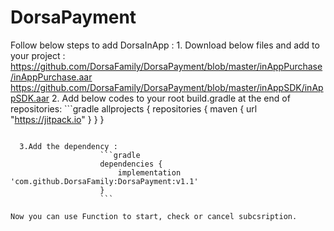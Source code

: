 # DorsaPayment

Follow below steps to add DorsaInApp :
    1. Download below files and add to your project :
        https://github.com/DorsaFamily/DorsaPayment/blob/master/inAppPurchase/inAppPurchase.aar
        https://github.com/DorsaFamily/DorsaPayment/blob/master/inAppSDK/inAppSDK.aar
    2. Add below codes to your root build.gradle at the end of repositories:
         ```gradle
                allprojects {
                    repositories {
                        maven { url "https://jitpack.io" }
                    }
                }
```
 
  3.Add the dependency :
                    ```gradle
                    dependencies {
                        implementation 'com.github.DorsaFamily:DorsaPayment:v1.1'
                    }
                    ```
                    
Now you can use Function to start, check or cancel subcsription.                     
